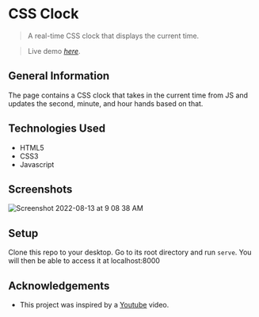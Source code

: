 # CSS Clock 
> A real-time CSS clock that displays the current time.

> Live demo [_here_](https://impriyashankar.github.io/Real-time-Clock/). 


## General Information
The page contains a CSS clock that takes in the current time from JS and updates the second, minute, and hour hands based on that. 


## Technologies Used
- HTML5
- CSS3
- Javascript



## Screenshots

![Screenshot 2022-08-13 at 9 08 38 AM](https://user-images.githubusercontent.com/20161096/184473087-0eff30d7-7e97-47fb-9c64-9efd0f7bf709.png)


## Setup

Clone this repo to your desktop. Go to its root directory and run `serve`. You will then be able to access it at localhost:8000

## Acknowledgements
- This project was inspired by a [Youtube](https://www.youtube.com/watch?v=xu87YWbr4X0) video.
